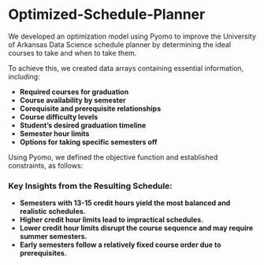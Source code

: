 # Optimized-Schedule-Planner
We developed an optimization model using Pyomo to improve the University of Arkansas Data Science schedule planner by determining the ideal courses to take and when to take them.

To achieve this, we created data arrays containing essential information, including:
- **Required courses for graduation**  
- **Course availability by semester**  
- **Corequisite and prerequisite relationships**  
- **Course difficulty levels**  
- **Student’s desired graduation timeline**  
- **Semester hour limits**  
- **Options for taking specific semesters off**

Using Pyomo, we defined the objective function and established constraints, as follows:

### Key Insights from the Resulting Schedule:
- **Semesters with 13-15 credit hours yield the most balanced and realistic schedules.**  
- **Higher credit hour limits lead to impractical schedules.**  
- **Lower credit hour limits disrupt the course sequence and may require summer semesters.**  
- **Early semesters follow a relatively fixed course order due to prerequisites.**
